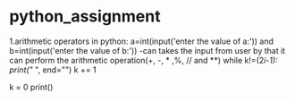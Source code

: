 # python_assignment
1.arithmetic operators in python:
    a=int(input('enter the value of a:')) and b=int(input('enter the value of b:')) -can takes the input from user by that it can         perform the arithmetic operation(+, -, * ,%, // and **)
while k!=(2*i-1):
    print("* ", end="")
    k += 1

k = 0
print()

